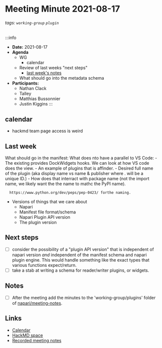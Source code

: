 Meeting Minute 2021-08-17
===

###### tags: `working-group` `plugin`

:::info
- **Date:** 2021-08-17
- **Agenda**
    - WG 
        - calendar
    - Review of last weeks "next steps"
        - [last week's notes](https://hackmd.io/YIf_ylQEQcu6HvarAZO5Jw)
    - What should go into the metadata schema
- **Participants:**
  - Nathan Clack
  - Talley
  - Matthias Bussonnier
  - Justin Kiggins
:::

## calendar

 - hackmd team page access is weird

## Last week


What should go in the manifest:
    What does nto have a parallel to VS Code:
    - The existing provides DockWidgets hooks. We can look at how VS code does the view. 
    - An example of plugins that is affinder.
    - Desired full name of the plugin (aka display name vs name & publisher where <publisher>.<name> will be a unique ID.)
      - How does that interract with package name (not the import name, we likely want the the name to mathc the PyPI name).
      
      https://www.python.org/dev/peps/pep-0423/ forthe naming.
    
- Versions of things that we care about
    - Napari
    - Manifest file format/schema
    - Napari Plugin API version
    - The plugin version
<!-- Discussion goes here-->

## Next steps
<!-- Action items go here -->
- [ ] consider the possibility of a "plugin API version" that is independent of napari version *and* independent of the manifest schema and napari plugin engine.  This would handle something like the exact types that various functions expect/return.
- [ ] take a stab at writing a schema for reader/writer plugins, or widgets.

## Notes 
<!-- Other important details discussed during the meeting can be entered here. -->

- [ ] After the meeting add the minutes to the 'working-group/plugins' folder of [napari/meeting-notes](https://github.com/napari/meeting-notes).

## Links

* [Calendar](https://calendar.google.com/calendar/u/0?cid=Y18zNXI5M2VjNnZ0cDhzbWhtN2R2NXVvdDB2NEBncm91cC5jYWxlbmRhci5nb29nbGUuY29t)
* [HackMD space](https://hackmd.io/team/napari-wg-plugin)
* [Recorded meeting notes](https://github.com/napari/meeting-notes/tree/master/2021/working-groups/plugins)
